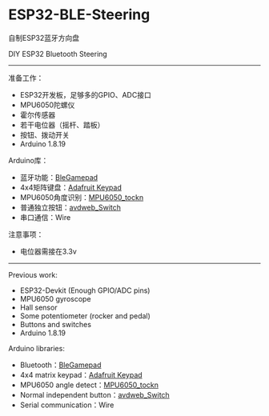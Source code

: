 # ESP32-BLE-Steering
自制ESP32蓝牙方向盘

DIY ESP32 Bluetooth Steering

<hr/>

准备工作：
* ESP32开发板，足够多的GPIO、ADC接口
* MPU6050陀螺仪
* 霍尔传感器
* 若干电位器（摇杆、踏板）
* 按钮、拨动开关
* Arduino 1.8.19

Arduino库：
* 蓝牙功能：[BleGamepad](https://github.com/lemmingDev/ESP32-BLE-Gamepad/)
* 4x4矩阵键盘：[Adafruit Keypad](https://github.com/adafruit/Adafruit_Keypad)
* MPU6050角度识别：[MPU6050_tockn](https://github.com/tockn/MPU6050_tockn)
* 普通独立按钮：[avdweb_Switch](https://github.com/avandalen/avdweb_Switch)
* 串口通信：Wire

注意事项：
* 电位器需接在3.3v


<hr/>

Previous work:
* ESP32-Devkit (Enough GPIO/ADC pins)
* MPU6050 gyroscope
* Hall sensor
* Some potentiometer (rocker and pedal)
* Buttons and switches
* Arduino 1.8.19

Arduino libraries:
* Bluetooth：[BleGamepad](https://github.com/lemmingDev/ESP32-BLE-Gamepad/)
* 4x4 matrix keypad：[Adafruit Keypad](https://github.com/adafruit/Adafruit_Keypad)
* MPU6050 angle detect：[MPU6050_tockn](https://github.com/tockn/MPU6050_tockn)
* Normal independent button：[avdweb_Switch](https://github.com/avandalen/avdweb_Switch)
* Serial communication：Wire

